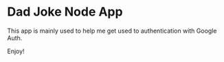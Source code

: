# Dad Joke Node App

This app is mainly used to help me get used to authentication with Google Auth.

Enjoy!
